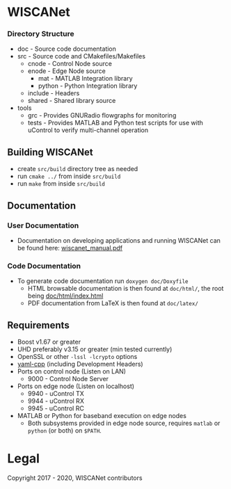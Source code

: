 # WISCANet

### Directory Structure

- doc - Source code documentation
- src - Source code and CMakefiles/Makefiles
  - cnode - Control Node source
  - enode - Edge Node source
    - mat - MATLAB Integration library
    - python - Python Integration library
  - include - Headers
  - shared - Shared library source
- tools
  - grc - Provides GNURadio flowgraphs for monitoring
  - tests - Provides MATLAB and Python test scripts for use with uControl to verify multi-channel operation

## Building WISCANet

- create `src/build` directory tree as needed
- run `cmake ../` from inside `src/build`
- run `make` from inside `src/build`

## Documentation

### User Documentation

- Documentation on developing applications and running WISCANet can be found here: [wiscanet_manual.pdf](https://gitbliss.asu.edu/jholtom/wiscanet-docs/src/master/wiscanet_manual.pdf)

### Code Documentation

- To generate code documentation run `doxygen doc/Doxyfile`
  - HTML browsable documentation is then found at `doc/html/`, the root being [doc/html/index.html](doc/html/index.html)
  - PDF documentation from LaTeX is then found at `doc/latex/`

## Requirements

- Boost v1.67 or greater
- UHD preferably v3.15 or greater (min tested currently)
- OpenSSL or other `-lssl -lcrypto` options
- [yaml-cpp](https://github.com/jbeder/yaml-cpp) (including Development Headers)
- Ports on control node (Listen on LAN)
  - 9000 - Control Node Server
- Ports on edge node (Listen on localhost)
  - 9940 - uControl TX
  - 9944 - uControl RX
  - 9945 - uControl RC
- MATLAB or Python for baseband execution on edge nodes
  - Both subsystems provided in edge node source, requires `matlab` or `python` (or both) on `$PATH`.

# Legal
Copyright 2017 - 2020, WISCANet contributors
